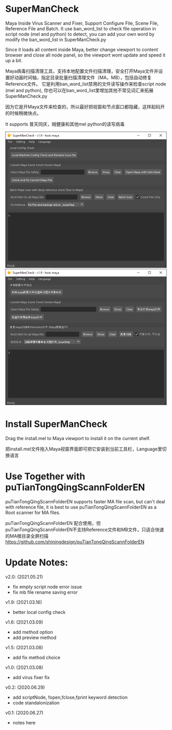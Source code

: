 # SuperManCheck
Maya Inside Virus Scanner and Fixer, Support Configure File, Scene File, Reference File and Batch.
It use ban_word_list to check file operation in script node (mel and python) to detect, you can add your own word by modify the ban_word_list in SuperManCheck.py

Since it loads all content inside Maya, better change viewport to content browser and close all node panel, so the viewport wont update and speed it up a bit.

Maya病毒扫描清理工具，支持本地配置文件扫描清理，安全打开Maya文件并设置好动画时间轴，指定目录批量扫描清理文件（MA，MB），包括自动修复Reference文件。
它是利用ban_word_list禁用的文件读写操作来检查script node (mel and python), 你也可以在ban_word_list里增加其他不常见词汇来拓展SuperManCheck.py

因为它是开Maya文件来检查的，所以最好把视窗和节点窗口都隐藏，这样起码开的时候稍微快点。

It supports 普天同庆，贼健康和其他mel python的读写病毒

![SuperManCheck_v1.9_en.png](notes/SuperManCheck_v1.9_en.png?raw=true)
![SuperManCheck_v1.9_cn.png](notes/SuperManCheck_v1.9_cn.png?raw=true)

# Install SuperManCheck

Drag the install.mel to Maya viewport to install it on the current shelf.

把install.mel文件拖入Maya视窗界面即可把它安装到当前工具栏，Language里切换语言

# Use Together with puTianTongQingScannFolderEN

puTianTongQingScannFolderEN supports faster MA file scan, but can't deal with reference file, it is best to use puTianTongQingScannFolderEN as a Root scanner for MA files. 

puTianTongQingScannFolderEN 配合使用，但puTianTongQingScannFolderEN不支持Reference文件和MB文件，只适合快速的MA根目录全屏扫描
https://github.com/shiningdesign/puTianTongQingScannFolderEN

# Update Notes:

v2.0: (2021.05.21)
  * fix empty script node error issue
  * fix mb file rename saving error

v1.9: (2021.03.16)
  * better local config check

v1.6: (2021.03.09)
  * add method option
  * add preview method

v1.5: (2021.03.08)
  * add fix method choice

v1.0: (2021.03.08)
  * add virus fixer fix

v0.2: (2020.06.29)
  * add scriptNode, fopen,fclose,fprint keyword detection 
  * code standalonization

v0.1: (2020.06.27)
  * notes here
